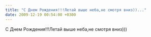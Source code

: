 ```yaml
---
title: "С Днем Рождения!!!Летай выше неба,не смотря вниз))..."
date: 2009-12-19 00:54:00 +0300
---
```


С Днем Рождения!!!Летай выше неба,не смотря вниз)))

